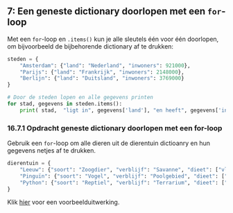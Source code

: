 <!-- Herschreven versie van H16_IA_7_forloop.md -->

## 7: Een geneste dictionary doorlopen met een <code>for</code>-loop

<p>Met een <code>for</code>-loop en <code>.items()</code> kun je alle sleutels één voor één doorlopen, om bijvoorbeeld de bijbehorende dictionary af te drukken:</p>




```python
steden = {
    "Amsterdam": {"land": "Nederland", "inwoners": 921000},
    "Parijs": {"land": "Frankrijk", "inwoners": 2148000},
    "Berlijn": {"land": "Duitsland", "inwoners": 3769000}
}

# Door de steden lopen en alle gegevens printen
for stad, gegevens in steden.items():
    print( stad,  "ligt in", gegevens['land'], "en heeft", gegevens['inwoners'], "inwoners.")

```

### 16.7.1 Opdracht geneste dictionary doorlopen met een for-loop

Gebruik een <code>for</code>-loop om alle dieren uit de dierentuin dictioanry en hun gegevens netjes af te drukken.


```python
dierentuin = {
    "Leeuw": {"soort": "Zoogdier", "verblijf": "Savanne", "dieet": ["vlees"], "aantal": 2},
    "Pinguïn": {"soort": "Vogel", "verblijf": "Poolgebied", "dieet": ["vis", "kril"], "aantal": 15},
    "Python": {"soort": "Reptiel", "verblijf": "Terrarium", "dieet": ["muizen", "ratten"], "aantal": 3}
}

```

<p>Klik <a href="https://rweeda.github.io/PythonIA/docs/IA_H15_oplossingen.html#opgave1671">hier</a> voor een voorbeelduitwerking.</p>
<!-- ANTWOORD
# Druk de informatie van alle dieren (netjes) af
print("Alle dieren:")
for dier, gegevens in dierentuin.items():
    print(dier, "is van het soort", gegevens['soort'], "leeft in", gegevens['verblijf'], "en er zijn er", gegevens['aantal'], "van.")

-->
